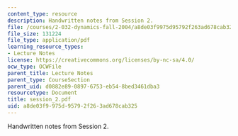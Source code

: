 ```yaml
---
content_type: resource
description: Handwritten notes from Session 2.
file: /courses/2-032-dynamics-fall-2004/a8de03f9975d95792f263ad678cab325_session_2.pdf
file_size: 131224
file_type: application/pdf
learning_resource_types:
- Lecture Notes
license: https://creativecommons.org/licenses/by-nc-sa/4.0/
ocw_type: OCWFile
parent_title: Lecture Notes
parent_type: CourseSection
parent_uid: d0882e89-0897-6753-eb54-8bed3461dba3
resourcetype: Document
title: session_2.pdf
uid: a8de03f9-975d-9579-2f26-3ad678cab325
---
```

Handwritten notes from Session 2.
